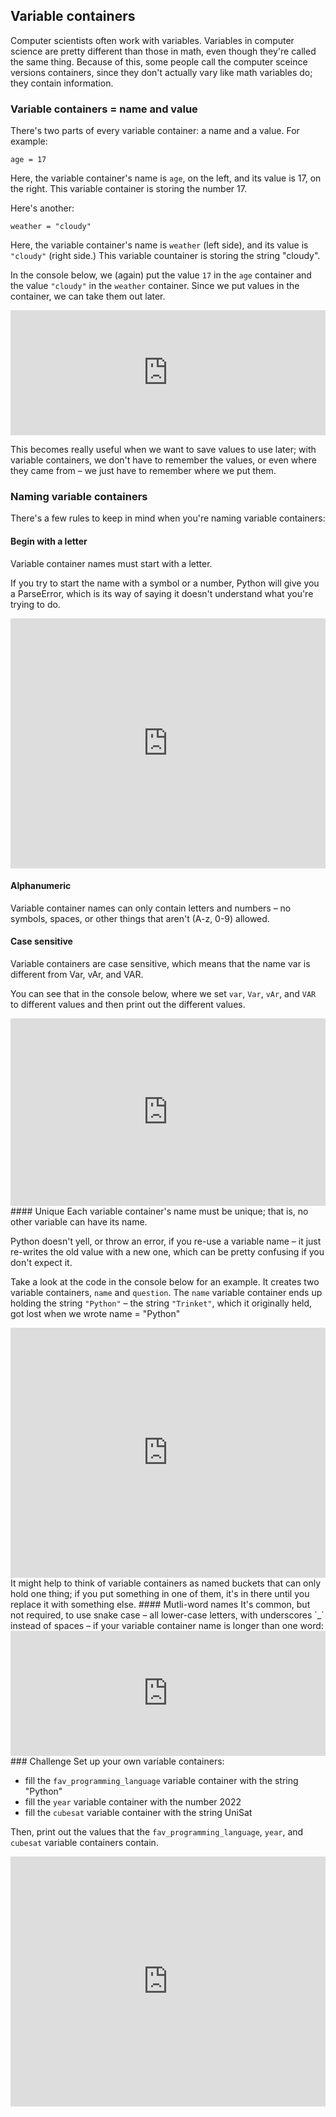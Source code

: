 ## Variable containers
Computer scientists often work with variables. Variables in computer science are pretty different than those in math, even though they're called the same thing. Because of this, some people call the computer sceince versions containers, since they don't actually vary like math variables do; they contain information. 

### Variable containers = name and value
There's two parts of every variable container: a name and a value. For example: 
```
age = 17
```
Here, the variable container's name is `age`, on the left, and its value is 17, on the right. This variable container is storing the number 17.

Here's another:
```
weather = "cloudy"
```
Here, the variable container's name is `weather` (left side), and its value is `"cloudy"` (right side.) This variable countainer is storing the string "cloudy".

In the console below, we (again) put the value `17` in the `age` container and the value `"cloudy"` in the `weather` container. Since we put values in the container, we can take them out later.

<iframe src="https://trinket.io/embed/console/358fb34f23" width="100%" height="200" frameborder="0" marginwidth="0" marginheight="0" allowfullscreen></iframe>

This becomes really useful when we want to save values to use later; with variable containers, we don't have to remember the values, or even where they came from – we just have to remember where we put them.

### Naming variable containers
There's a few rules to keep in mind when you're naming variable containers: 

#### Begin with a letter
Variable container names must start with a letter.

If you try to start the name with a symbol or a number, Python will give you a ParseError, which is its way of saying it doesn't understand what you're trying to do.

<iframe src="https://trinket.io/embed/console/348b18cf7a" width="100%" height="400" frameborder="0" marginwidth="0" marginheight="0" allowfullscreen></iframe>

#### Alphanumeric
Variable container names can only contain letters and numbers – no symbols, spaces, or other things that aren't (A-z, 0-9) allowed.

#### Case sensitive
Variable containers are case sensitive, which means that the name var is different from Var, vAr, and VAR.

You can see that in the console below, where we set `var`, `Var`, `vAr`, and `VAR` to different values and then print out the different values.

<iframe src="https://trinket.io/embed/console/3d5da4cb9b" width="100%" height="300" frameborder="0" marginwidth="0" marginheight="0" allowfullscreen></iframe>
#### Unique
Each variable container's name must be unique; that is, no other variable can have its name.

Python doesn't yell, or throw an error, if you re-use a variable name – it just re-writes the old value with a new one, which can be pretty confusing if you don't expect it.

Take a look at the code in the console below for an example. It creates two variable containers, `name` and `question`. The `name` variable container ends up holding the string `"Python"` – the string `"Trinket"`, which it originally held, got lost when we wrote name = "Python"

<iframe src="https://trinket.io/embed/console/ee474cb701" width="100%" height="400" frameborder="0" marginwidth="0" marginheight="0" allowfullscreen></iframe> 
It might help to think of variable containers as named buckets that can only hold one thing; if you put something in one of them, it's in there until you replace it with something else.
#### Mutli-word names
It's common, but not required, to use snake case – all lower-case letters, with underscores `_` instead of spaces – if your variable container name is longer than one word:

<iframe src="https://trinket.io/embed/console/fb4f9d289b" width="100%" height="200" frameborder="0" marginwidth="0" marginheight="0" allowfullscreen></iframe>
### Challenge
Set up your own variable containers:

- fill the `fav_programming_language` variable container with the string "Python"
- fill the `year` variable container with the number 2022
- fill the `cubesat` variable container with the string UniSat

Then, print out the values that the `fav_programming_language`, `year`, and `cubesat` variable containers contain.

<iframe src="https://trinket.io/embed/console/3814429e0f" width="100%" height="400" frameborder="0" marginwidth="0" marginheight="0" allowfullscreen></iframe>

